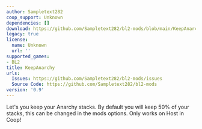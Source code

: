 ```yaml
---
author: Sampletext282
coop_support: Unknown
dependencies: []
download: https://github.com/Sampletext282/bl2-mods/blob/main/KeepAnarchy/KeepAnarchy.zip?raw=true
legacy: true
license:
  name: Unknown
  url: ''
supported_games:
- BL2
title: KeepAnarchy
urls:
  Issues: https://github.com/Sampletext282/bl2-mods/issues
  Source Code: https://github.com/Sampletext282/bl2-mods
version: '0.9'
---
```

Let's you keep your Anarchy stacks.
By default you will keep 50% of your stacks, this can be changed in the mods options.
Only works on Host in Coop!